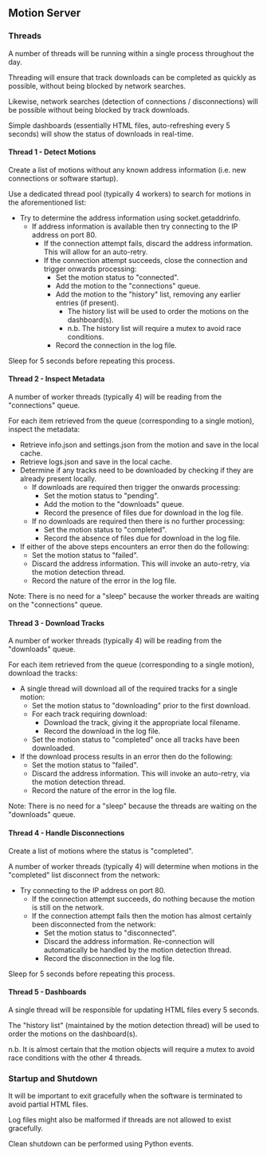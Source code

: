 ## Motion Server

### Threads

A number of threads will be running within a single process throughout the day.

Threading will ensure that track downloads can be completed as quickly as possible, without being blocked by network searches.

Likewise, network searches (detection of connections / disconnections) will be possible without being blocked by track downloads.

Simple dashboards (essentially HTML files, auto-refreshing every 5 seconds) will show the status of downloads in real-time.



#### Thread 1 - Detect Motions

Create a list of motions without any known address information (i.e. new connections or software startup).

Use a dedicated thread pool (typically 4 workers) to search for motions in the aforementioned list:

- Try to determine the address information using socket.getaddrinfo.
  - If address information is available then try connecting to the IP address on port 80.
    - If the connection attempt fails, discard the address information. This will allow for an auto-retry.
    - If the connection attempt succeeds, close the connection and trigger onwards processing:
      - Set the motion status to "connected".
      - Add the motion to the "connections" queue.
      - Add the motion to the "history" list, removing any earlier entries (if present).
        - The history list will be used to order the motions on the dashboard(s).
        - n.b. The history list will require a mutex to avoid race conditions.
      - Record the connection in the log file.

Sleep for 5 seconds before repeating this process.



#### Thread 2 - Inspect Metadata

A number of worker threads (typically 4) will be reading from the "connections" queue.

For each item retrieved from the queue (corresponding to a single motion), inspect the metadata:

- Retrieve info.json and settings.json from the motion and save in the local cache.
- Retrieve logs.json and save in the local cache.
- Determine if any tracks need to be downloaded by checking if they are already present locally.
  - If downloads are required then trigger the onwards processing:
    - Set the motion status to "pending".
    - Add the motion to the "downloads" queue.
    - Record the presence of files due for download in the log file.
  - If no downloads are required then there is no further processing:
    - Set the motion status to "completed".
    - Record the absence of files due for download in the log file.
- If either of the above steps encounters an error then do the following:
  - Set the motion status to "failed".
  - Discard the address information. This will invoke an auto-retry, via the motion detection thread.
  - Record the nature of the error in the log file.

Note: There is no need for a "sleep" because the worker threads are waiting on the "connections" queue.



#### Thread 3 - Download Tracks

A number of worker threads (typically 4) will be reading from the "downloads" queue.

For each item retrieved from the queue (corresponding to a single motion), download the tracks:

- A single thread will download all of the required tracks for a single motion:
  - Set the motion status to "downloading" prior to the first download.
  - For each track requiring download:
    - Download the track, giving it the appropriate local filename.
    - Record the download in the log file.
  - Set the motion status to "completed" once all tracks have been downloaded.
- If the download process results in an error then do the following:
  - Set the motion status to "failed".
  - Discard the address information. This will invoke an auto-retry, via the motion detection thread.
  - Record the nature of the error in the log file.

Note: There is no need for a "sleep" because the threads are waiting on the "downloads" queue.



#### Thread 4 - Handle Disconnections

Create a list of motions where the status is "completed".

A number of worker threads (typically 4) will determine when motions in the "completed" list disconnect from the network:

- Try connecting to the IP address on port 80.
  - If the connection attempt succeeds, do nothing because the motion is still on the network.
  - If the connection attempt fails then the motion has almost certainly been disconnected from the network:
    - Set the motion status to "disconnected".
    - Discard the address information. Re-connection will automatically be handled by the motion detection thread.
    - Record the disconnection in the log file.

Sleep for 5 seconds before repeating this process.



#### Thread 5 - Dashboards

A single thread will be responsible for updating HTML files every 5 seconds.

The "history list" (maintained by the motion detection thread) will be used to order the motions on the dashboard(s).

n.b. It is almost certain that the motion objects will require a mutex to avoid race conditions with the other 4 threads.



### Startup and Shutdown

It will be important to exit gracefully when the software is terminated to avoid partial HTML files.

Log files might also be malformed if threads are not allowed to exist gracefully.

Clean shutdown can be performed using Python events.

